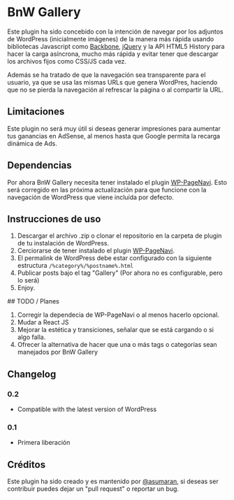 # BnW Gallery

Este plugin ha sido concebido con la intención de navegar por los adjuntos de WordPress (inicialmente imágenes) de la manera más rápida usando bibliotecas Javascript como [Backbone](https://github.com/documentcloud/backbone), [jQuery](https://github.com/jquery/jquery) y la API HTML5 History para hacer la carga asíncrona, mucho más rápida y evitar tener que descargar los archivos fijos como CSS/JS cada vez.

Además se ha tratado de que la navegación sea transparente para el usuario, ya que se usa las mismas URLs que genera WordPres, haciendo que no se pierda la navegación al refrescar la página o al compartir la URL.

## Limitaciones

Este plugin no será muy útil si deseas generar impresiones para aumentar tus ganancias en AdSense, al menos hasta que Google permita la recarga dinámica de Ads.

## Dependencias

Por ahora BnW Gallery necesita tener instalado el plugin [WP-PageNavi](http://wordpress.org/extend/plugins/wp-pagenavi/). Esto será corregido en las próxima actualización para que funcione con la navegación de WordPress que viene incluída por defecto.

## Instrucciones de uso

1. Descargar el archivo .zip o clonar el repositorio en la carpeta de plugin de tu instalación de  WordPress.
2. Cerciorarse de tener instalado el plugin [WP-PageNavi](http://wordpress.org/extend/plugins/wp-pagenavi/).
3. El permalink de WordPress debe estar configurado con la siguiente estructura `/%category%/%postname%.html`
4. Publicar posts bajo el tag "Gallery" (Por ahora no es configurable, pero lo será)
5. Enjoy.

## TODO / Planes
1. Corregir la dependecia de WP-PageNavi o al menos hacerlo opcional.
3. Mudar a React JS
4. Mejorar la estética y transiciones, señalar que se está cargando o si algo falla.
6. Ofrecer la alternativa de hacer que una o más tags o categorías sean manejados por BnW Gallery

## Changelog

### 0.2 ###
* Compatible with the latest version of WordPress

### 0.1 ###
* Primera liberación


## Créditos

Este plugin ha sido creado y es mantenido por [@asumaran](https://github.com/asumaran), si deseas ser contribuir puedes dejar un "pull request" o reportar un bug.
